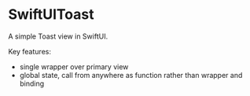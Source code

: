 # SwiftUIToast

A simple Toast view in SwiftUI.

Key features: 
- single wrapper over primary view
- global state, call from anywhere as function rather than wrapper and binding

